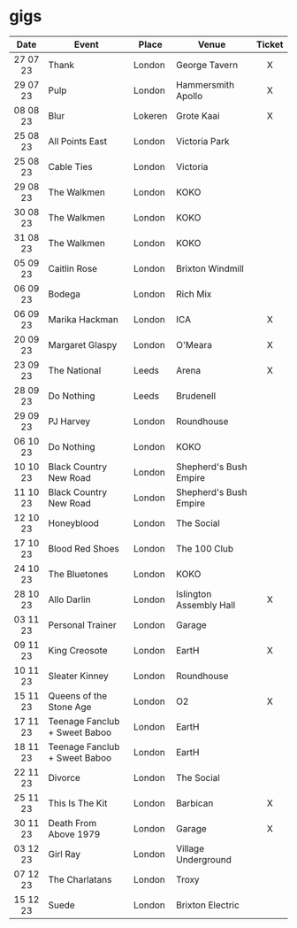 # gigs
|Date|Event|Place|Venue|Ticket|
|:--:|-----|----|-----|:----:|
|27 07 23|Thank|London|George Tavern|X|
|29 07 23|Pulp|London|Hammersmith Apollo|X|
|08 08 23|Blur|Lokeren|Grote Kaai|X|
|25 08 23|All Points East|London|Victoria Park|
|25 08 23|Cable Ties|London|Victoria|
|29 08 23|The Walkmen|London|KOKO|
|30 08 23|The Walkmen|London|KOKO|
|31 08 23|The Walkmen|London|KOKO|
|05 09 23|Caitlin Rose|London|Brixton Windmill|
|06 09 23|Bodega|London|Rich Mix|
|06 09 23|Marika Hackman|London|ICA|X|
|20 09 23|Margaret Glaspy|London|O'Meara|X|
|23 09 23|The National|Leeds|Arena|X|
|28 09 23|Do Nothing|Leeds|Brudenell|
|29 09 23|PJ Harvey|London|Roundhouse|
|06 10 23|Do Nothing|London|KOKO|
|10 10 23|Black Country New Road|London|Shepherd's Bush Empire|
|11 10 23|Black Country New Road|London|Shepherd's Bush Empire|
|12 10 23|Honeyblood|London|The Social|
|17 10 23|Blood Red Shoes|London|The 100 Club|
|24 10 23|The Bluetones|London|KOKO|
|28 10 23|Allo Darlin|London|Islington Assembly Hall|X|
|03 11 23|Personal Trainer|London|Garage||
|09 11 23|King Creosote|London|EartH|X|
|10 11 23|Sleater Kinney|London|Roundhouse|
|15 11 23|Queens of the Stone Age|London|O2|X|
|17 11 23|Teenage Fanclub + Sweet Baboo|London|EartH|
|18 11 23|Teenage Fanclub + Sweet Baboo|London|EartH|
|22 11 23|Divorce|London|The Social|
|25 11 23|This Is The Kit|London|Barbican|X|
|30 11 23|Death From Above 1979|London|Garage|X|
|03 12 23|Girl Ray|London|Village Underground|
|07 12 23|The Charlatans|London|Troxy|
|15 12 23|Suede|London|Brixton Electric|
